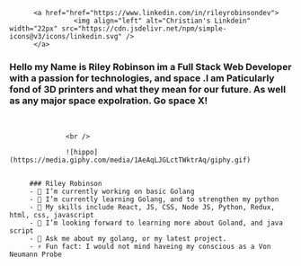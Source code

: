           <a href="href="https://www.linkedin.com/in/rileyrobinsondev">
                    <img align="left" alt="Christian's Linkdein" width="22px" src="https://cdn.jsdelivr.net/npm/simple-icons@v3/icons/linkedin.svg" />
          </a> 

### Hello my Name is Riley Robinson im a Full Stack Web Developer with a passion for technologies, and space .I am Paticularly fond of 3D printers and what they mean for our future. As well as any major space expolration. Go space X!
<br />
                                
                  <br />

                  ![hippo](https://media.giphy.com/media/1AeAqLJGLctTWktrAq/giphy.gif)


         ### Riley Robinson 
         - 🔭 I’m currently working on basic Golang 
         - 🌱 I’m currently learning Golang, and to strengthen my python
         - 👯 My skills include React, JS, CSS, Node JS, Python, Redux, html, css, javascript
         - 🤔 I’m looking forward to learning more about Goland, and java script
         - 💬 Ask me about my golang, or my latest project.
         - ⚡ Fun fact: I would not mind haveing my conscious as a Von Neumann Probe
